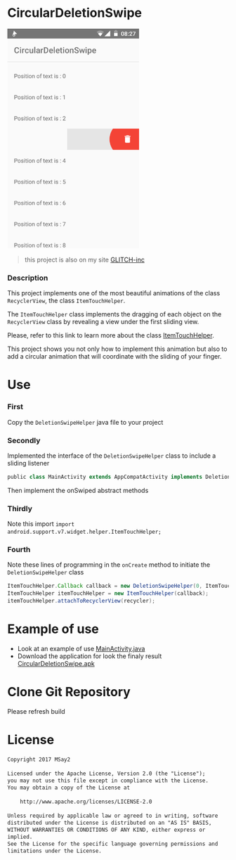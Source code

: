 # CircularDeletionSwipe

<img src="screenshots/screen_01.png" width="300">

> this project is also on my site
> [GLITCH-inc](https://glitch-inc.000webhostapp.com/projects/circular_deletion_swipe.html)

### Description
This project implements one of the most beautiful animations of the class `RecyclerView`, the class `ItemTouchHelper`.

The `ItemTouchHelper` class implements the dragging of each object on the `RecyclerView` class by revealing a view under the first sliding view.

Please, refer to this link to learn more about the class [ItemTouchHelper](https://developer.android.com/reference/android/support/v7/widget/helper/ItemTouchHelper.html).

This project shows you not only how to implement this animation but also to add a circular animation that will coordinate with the sliding of your finger.

# Use
### First 
Copy the `DeletionSwipeHelper` java file to your project

### Secondly
Implemented the interface of the `DeletionSwipeHelper` class to include a sliding listener

```gradle
public class MainActivity extends AppCompatActivity implements DeletionSwipeHelper.OnSwipeListener
```

Then implement the onSwiped abstract methods

### Thirdly 
Note this import `import android.support.v7.widget.helper.ItemTouchHelper;`

### Fourth
Note these lines of programming in the `onCreate` method to initiate the `DeletionSwipeHelper` class

```gradle
ItemTouchHelper.Callback callback = new DeletionSwipeHelper(0, ItemTouchHelper.START, this, this);
ItemTouchHelper itemTouchHelper = new ItemTouchHelper(callback);
itemTouchHelper.attachToRecyclerView(recycler);
```

# Example of use
* Look at an example of use [MainActivity.java](https://github.com/MSay2/CircularDeletionSwipe/blob/master/app/src/main/java/com/msay2/circular_deletion_swipe/activities/MainActivity.java)
* Download the application for look the finaly result [CircularDeletionSwipe.apk](https://raw.githubusercontent.com/MSay2/CircularDeletionSwipe/master/sample%20apk/CircularDeletionSwipe.apk)


# Clone Git Repository
Please refresh build

# License

```
Copyright 2017 MSay2

Licensed under the Apache License, Version 2.0 (the "License");
you may not use this file except in compliance with the License.
You may obtain a copy of the License at

    http://www.apache.org/licenses/LICENSE-2.0

Unless required by applicable law or agreed to in writing, software
distributed under the License is distributed on an "AS IS" BASIS,
WITHOUT WARRANTIES OR CONDITIONS OF ANY KIND, either express or implied.
See the License for the specific language governing permissions and
limitations under the License.
```
